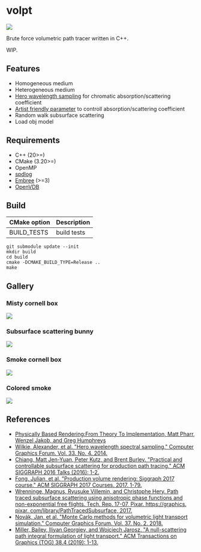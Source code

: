 # volpt

![](img/cornellbox_smoke.png)

Brute force volumetric path tracer written in C++.

WIP.

## Features

* Homogeneous medium
* Heterogeneous medium
* [Hero wavelength sampling](https://doi.org/10.1145/3306346.3323025) for chromatic absorption/scattering coefficient
* [Artist friendly parameter](https://doi.org/10.1145/2897839.2927433) to controll absorption/scattering coefficient
* Random walk subsurface scattering
* Load obj model

## Requirements

* C++ (20>=)
* CMake (3.20>=)
* OpenMP
* [spdlog](https://github.com/gabime/spdlog)
* [Embree](https://github.com/embree/embree) (>=3)
* [OpenVDB](https://www.openvdb.org/)

## Build

|CMake option|Description|
|:--|:--|
|BUILD_TESTS|build tests|

```
git submodule update --init
mkdir build
cd build
cmake -DCMAKE_BUILD_TYPE=Release ..
make
```

## Gallery

### Misty cornell box

![](img/CornellBox-Mist.png)

### Subsurface scattering bunny

![](img/sss_bunny.png)

### Smoke cornell box

![](img/cornellbox_smoke.png)

### Colored smoke

![](img/smoke_test4.png)

## References

* [Physically Based Rendering:From Theory To Implementation, Matt Pharr, Wenzel Jakob, and Greg Humphreys](https://pbr-book.org/)
* [Wilkie, Alexander, et al. "Hero wavelength spectral sampling." Computer Graphics Forum. Vol. 33. No. 4. 2014.](https://doi.org/10.1111/cgf.12419)
* [Chiang, Matt Jen-Yuan, Peter Kutz, and Brent Burley. "Practical and controllable subsurface scattering for production path tracing." ACM SIGGRAPH 2016 Talks (2016): 1-2.](https://doi.org/10.1145/2897839.2927433)
* [Fong, Julian, et al. "Production volume rendering: Siggraph 2017 course." ACM SIGGRAPH 2017 Courses. 2017. 1-79.](https://doi.org/10.1145/3084873.3084907)
* [Wrenninge, Magnus, Ryusuke Villemin, and Christophe Hery. Path traced subsurface scattering using anisotropic phase functions and non-exponential free flights. Tech. Rep. 17-07, Pixar. https://graphics. pixar. com/library/PathTracedSubsurface, 2017.](https://graphics.pixar.com/library/PathTracedSubsurface/paper.pdf)
* [Novák, Jan, et al. "Monte Carlo methods for volumetric light transport simulation." Computer Graphics Forum. Vol. 37. No. 2. 2018.](https://doi.org/10.1111/cgf.13383)
* [Miller, Bailey, Iliyan Georgiev, and Wojciech Jarosz. "A null-scattering path integral formulation of light transport." ACM Transactions on Graphics (TOG) 38.4 (2019): 1-13.](https://doi.org/10.1145/3306346.3323025)